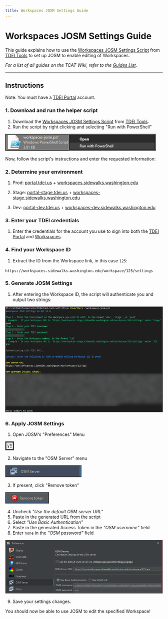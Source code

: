 ```yaml
---
title: Workspaces JOSM Settings Guide
---
```


# Workspaces JOSM Settings Guide

This guide explains how to use the [Workspaces JOSM Settings Script](https://github.com/TaskarCenterAtUW/tdei-tools/blob/main/utilities/workspaces-josm.ps1) from [TDEI Tools](https://github.com/TaskarCenterAtUW/tdei-tools/) to set up JOSM to enable editing of Workspaces.

_For a list of all guides on the TCAT Wiki, refer to the [Guides List](../../../../../guides/index.md)._

---

## Instructions

Note: You must have a [TDEI Portal](https://portal.tdei.us/) account.

### 1. Download and run the helper script

   1. Download the [Workspaces JOSM Settings Script](https://github.com/TaskarCenterAtUW/tdei-tools/blob/main/utilities/workspaces-josm.ps1) from [TDEI Tools](https://github.com/TaskarCenterAtUW/tdei-tools/).
   2. Run the script by right clicking and selecting "Run with PowerShell"
   
   ![Screenshot of the downloaded Workspaces JOSM Settings Script, after right clicking to pop up a menu containing the "Run with PowerShell" option.](../../../../../resources/images/workspaces-josm/run-script.png)

   Now, follow the script's instructions and enter the requested information:

### 2. Determine your environment

   1. Prod: [portal.tdei.us](https://portal.tdei.us/) + [workspaces.sidewalks.washington.edu](https://workspaces.sidewalks.washington.edu/)

   2. Stage: [portal-stage.tdei.us](https://portal-stage.tdei.us/) + [workspaces-stage.sidewalks.washington.edu](https://workspaces-stage.sidewalks.washington.edu/)

   3. Dev: [portal-dev.tdei.us](https://portal-dev.tdei.us/login) + [workspaces-dev.sidewalks.washington.edu](https://workspaces-dev.sidewalks.washington.edu/)

### 3. Enter your TDEI credentials

   1. Enter the credentials for the account you use to sign into both the [TDEI Portal](https://portal.tdei.us/) and [Workspaces](https://workspaces.sidewalks.washington.edu/).

### 4. Find your Workspace ID

   1. Extract the ID from the Workspace link, in this case `125`:
   
`https://workspaces.sidewalks.washington.edu/workspace/125/settings`

### 5. Generate JOSM Settings

   1. After entering the Workspace ID, the script will authenticate you and output two strings:

![Screenshot of the downloaded Workspaces JOSM Settings Script, after right clicking to pop up a menu containing the "Run with PowerShell" option.](../../../../../resources/images/workspaces-josm/workspaces-josm.png)

### 6. Apply JOSM Settings

   1. Open JOSM's "Preferences" Menu

   ![Screenshot of the JOSM Preferences menu icon.](../../../../../resources/images/workspaces-josm/josm-preferences.png)
   
   2. Navigate to the "OSM Server" menu
   
   ![Screenshot of the "OSM Server" submenu in the JOSM Preferences menu.](../../../../../resources/images/workspaces-josm/josm-osm-server.png)
   
   3. If present, click "Remove token"

   ![Screenshot of the "Remove token" button in the JOSM Preferences menu.](../../../../../resources/images/workspaces-josm/josm-remove-token.png)

   4. Uncheck _"Use the default OSM server URL"_
   5. Paste in the generated URL from the script
   6. Select _"Use Basic Authentication"_
   7. Paste in the generated Access Token in the _"OSM username"_ field
   8. Enter `none` in the _"OSM password"_ field

   ![Screenshot of the "OSM server" submenu in the JOSM Preferences menu.](../../../../../resources/images/workspaces-josm/josm-settings.png)

   9. Save your settings changes.

You should now be able to use JOSM to edit the specified Workspace!
